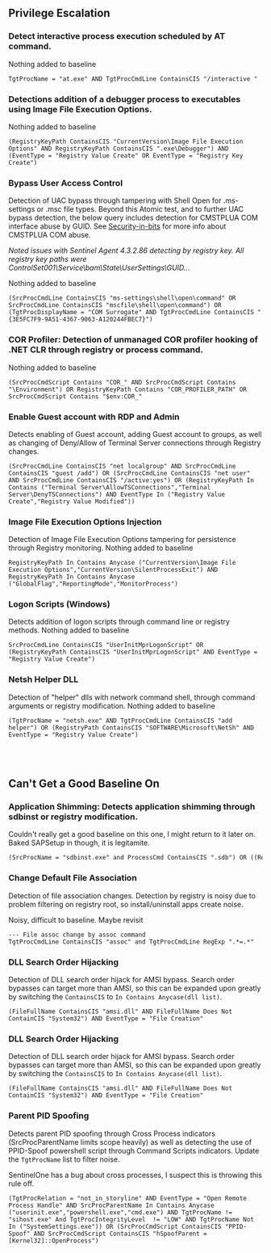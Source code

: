 ## Privilege Escalation

### Detect interactive process execution scheduled by AT command.

Nothing added to baseline

```
TgtProcName = "at.exe" AND TgtProcCmdLine ContainsCIS "/interactive "
```

### Detections addition of a debugger process to executables using Image File Execution Options.

Nothing added to baseline

```
(RegistryKeyPath ContainsCIS "CurrentVersion\Image File Execution Options" AND RegistryKeyPath ContainsCIS ".exe\Debugger") AND (EventType = "Registry Value Create" OR EventType = "Registry Key Create")
```

### Bypass User Access Control
Detection of UAC bypass through tampering with Shell Open for .ms-settings or .msc file types. Beyond this Atomic test, and to further UAC bypass detection, the below query includes detection for CMSTPLUA COM interface abuse by GUID. See [Security-in-bits](https://www.securityinbits.com/malware-analysis/uac-bypass-analysis-stage-1-ataware-ransomware-part-2/#footnote) for more info about CMSTPLUA COM abuse.

*Noted issues with Sentinel Agent 4.3.2.86 detecting by registry key. All registry key paths were ControlSet001\Service\bam\State\UserSettings\GUID\...*

Nothing added to baseline

```
(SrcProcCmdLine ContainsCIS "ms-settings\shell\open\command" OR SrcProcCmdLine ContainsCIS "mscfile\shell\open\command") OR (TgtProcDisplayName = "COM Surrogate" AND TgtProcCmdLine ContainsCIS "{3E5FC7F9-9A51-4367-9063-A120244FBEC7}")
```

### COR Profiler: Detection of unmanaged COR profiler hooking of .NET CLR through registry or process command.

Nothing added to baseline

```
(SrcProcCmdScript Contains "COR_" AND SrcProcCmdScript Contains "\Environment") OR RegistryKeyPath Contains "COR_PROFILER_PATH" OR SrcProcCmdScript Contains "$env:COR_"
```

### Enable Guest account with RDP and Admin

Detects enabling of Guest account, adding Guest account to groups, as well as changing of Deny/Allow of Terminal Server connections through Registry changes.


```
(SrcProcCmdLine ContainsCIS "net localgroup" AND SrcProcCmdLine ContainsCIS "guest /add") OR (SrcProcCmdLine ContainsCIS "net user" AND SrcProcCmdLine ContainsCIS "/active:yes") OR (RegistryKeyPath In Contains ("Terminal Server\AllowTSConnections","Terminal Server\DenyTSConnections") AND EventType In ("Registry Value Create","Registry Value Modified"))
```

### Image File Execution Options Injection

Detection of Image File Execution Options tampering for persistence through Registry monitoring.
Nothing added to baseline

```
RegistryKeyPath In Contains Anycase ("CurrentVersion\Image File Execution Options","CurrentVersion\SilentProcessExit") AND RegistryKeyPath In Contains Anycase ("GlobalFlag","ReportingMode","MonitorProcess")
```

### Logon Scripts (Windows)

Detects addition of logon scripts through command line or registry methods.
Nothing added to baseline

```
SrcProcCmdLine ContainsCIS "UserInitMprLogonScript" OR (RegistryKeyPath ContainsCIS "UserInitMprLogonScript" AND EventType = "Registry Value Create")
```

### Netsh Helper DLL

Detection of "helper" dlls with network command shell, through command arguments or registry modification.
Nothing added to baseline

```
(TgtProcName = "netsh.exe" AND TgtProcCmdLine ContainsCIS "add helper") OR (RegistryPath ContainsCIS "SOFTWARE\Microsoft\NetSh" AND EventType = "Registry Value Create")
```




<br><br>
## Can't Get a Good Baseline On

### Application Shimming: Detects application shimming through sdbinst or registry modification.

Couldn't really get a good baseline on this one, I might return to it later on. Baked SAPSetup in though, it is legitamite.

```
(SrcProcName = "sdbinst.exe" and ProcessCmd ContainsCIS ".sdb") OR ((RegistryKeyPath ContainsCIS "AppInit_DLLs" OR RegistryPath  ContainsCIS "AppCompatFlags") AND (EventType = "Registry Value Create" OR EventType = "Registry Value Modified") AND NOT srcProcName In Anycase ("NwSapSetup.exe"))
```

### Change Default File Association

Detection of file association changes. Detection by registry is noisy due to problem filtering on registry root, so install/uninstall apps create noise.

Noisy, difficult to baseline. Maybe revisit

```
--- File assoc change by assoc command
TgtProcCmdLine ContainsCIS "assoc" and TgtProcCmdLine RegExp ".*=.*"
```

###  DLL Search Order Hijacking

Detection of DLL search order hijack for AMSI bypass. Search order bypasses can target more than AMSI, so this can be expanded upon greatly by switching the `ContainsCIS` to `In Contains Anycase(dll list)`.

```
(FileFullName ContainsCIS "amsi.dll" AND FileFullName Does Not ContainCIS "System32") AND EventType = "File Creation"
```

###  DLL Search Order Hijacking

Detection of DLL search order hijack for AMSI bypass. Search order bypasses can target more than AMSI, so this can be expanded upon greatly by switching the `ContainsCIS` to `In Contains Anycase(dll list)`.

```
(FileFullName ContainsCIS "amsi.dll" AND FileFullName Does Not ContainCIS "System32") AND EventType = "File Creation"
```

### Parent PID Spoofing

Detects parent PID spoofing through Cross Process indicators (SrcProcParentName limits scope heavily) as well as detecting the use of PPID-Spoof powershell script through Command Scripts indicators. Update the `TgtProcName` list to filter noise.

SentinelOne has a bug about cross processes, I suspect this is throwing this rule off.

```
(TgtProcRelation = "not_in_storyline" AND EventType = "Open Remote Process Handle" AND SrcProcParentName In Contains Anycase ("userinit.exe","powershell.exe","cmd.exe") AND TgtProcName != "sihost.exe" And TgtProcIntegrityLevel  != "LOW" AND TgtProcName Not In ("SystemSettings.exe")) OR (SrcProcCmdScript ContainsCIS "PPID-Spoof" AND SrcProcCmdScript ContainsCIS "hSpoofParent = [Kernel32]::OpenProcess")
```
